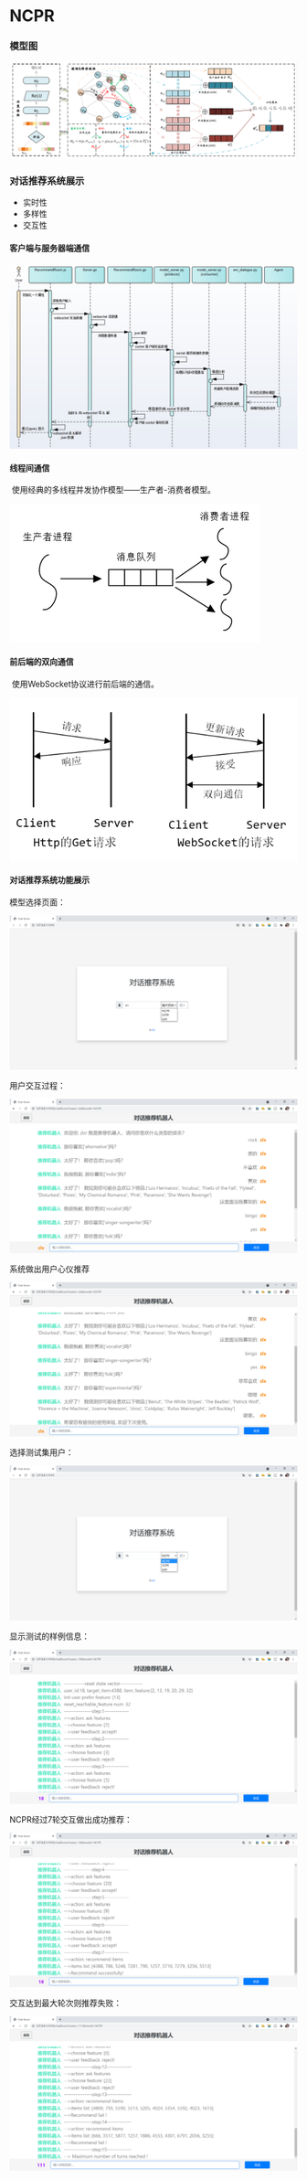 # NCPR
### **模型图**

![image-20210914163808950](assets/image-20210914163808950.png)

### **对话推荐系统展示**

* 实时性
* 多样性
* 交互性

#### 客户端与服务器端通信

![时序图](assets/时序图-1630906853918.png)

#### 线程间通信

​	使用经典的多线程并发协作模型——生产者-消费者模型。

![7](assets/7.png)

#### 前后端的双向通信

​	使用WebSocket协议进行前后端的通信。

![6](assets/6.png)

#### 对话推荐系统功能展示

模型选择页面：

![5-1](assets/5-1.png)

用户交互过程：

![5-2](assets/5-2.png)

系统做出用户心仪推荐

![5-3](assets/5-3.png)

选择测试集用户：

![5-4](assets/5-4.png)

显示测试的样例信息：

![5-5](assets/5-5.png)

NCPR经过7轮交互做出成功推荐：

![5-6](assets/5-6.png)

交互达到最大轮次则推荐失败：

![5-7](assets/5-7.png)
